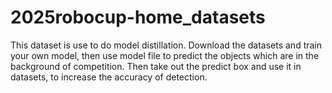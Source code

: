 # 2025robocup-home_datasets
This dataset is use to do model distillation. Download the datasets and train your own model, then use model file to predict the objects which are in the background of competition. Then take out the predict box and use it in datasets, to increase the accuracy of detection.
